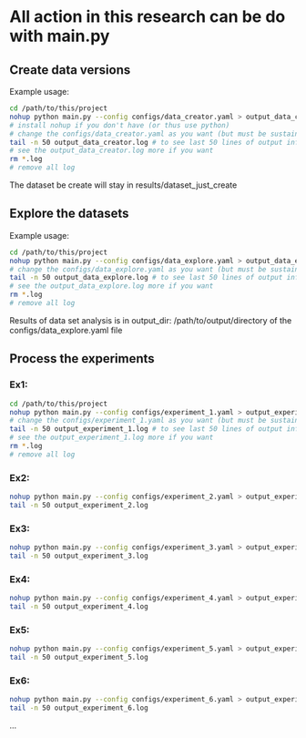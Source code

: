 # All action in this research can be do with main.py

## Create data versions

Example usage:
```bash
cd /path/to/this/project
nohup python main.py --config configs/data_creator.yaml > output_data_creator.log 2>&1 &
# install nohup if you don't have (or thus use python) 
# change the configs/data_creator.yaml as you want (but must be sustainable)
tail -n 50 output_data_creator.log # to see last 50 lines of output info 
# see the output_data_creator.log more if you want
rm *.log
# remove all log
```
The dataset be create will stay in results/dataset_just_create

## Explore the datasets

Example usage:
```bash
cd /path/to/this/project
nohup python main.py --config configs/data_explore.yaml > output_data_explore.log 2>&1 &
# change the configs/data_explore.yaml as you want (but must be sustainable)
tail -n 50 output_data_explore.log # to see last 50 lines of output info 
# see the output_data_explore.log more if you want
rm *.log
# remove all log
```
Results of data set analysis is in output_dir: /path/to/output/directory of the configs/data_explore.yaml file

## Process the experiments

### Ex1:
```bash
cd /path/to/this/project
nohup python main.py --config configs/experiment_1.yaml > output_experiment_1.log 2>&1 &
# change the configs/experiment_1.yaml as you want (but must be sustainable)
tail -n 50 output_experiment_1.log # to see last 50 lines of output info 
# see the output_experiment_1.log more if you want
rm *.log
# remove all log
```

### Ex2:
```bash
nohup python main.py --config configs/experiment_2.yaml > output_experiment_2.log 2>&1 &
tail -n 50 output_experiment_2.log
```

### Ex3:
```bash
nohup python main.py --config configs/experiment_3.yaml > output_experiment_3.log 2>&1 &
tail -n 50 output_experiment_3.log
```

### Ex4:
```bash
nohup python main.py --config configs/experiment_4.yaml > output_experiment_4.log 2>&1 &
tail -n 50 output_experiment_4.log
```

### Ex5:
```bash
nohup python main.py --config configs/experiment_5.yaml > output_experiment_5.log 2>&1 &
tail -n 50 output_experiment_5.log
```

### Ex6:
```bash
nohup python main.py --config configs/experiment_6.yaml > output_experiment_6.log 2>&1 &
tail -n 50 output_experiment_6.log
```

<!-- ### Ex7:
```bash
nohup python main.py --config configs/experiment_6.yaml > output_experiment_6.log 2>&1 &
tail -n 50 output_experiment_6.log
``` -->
...